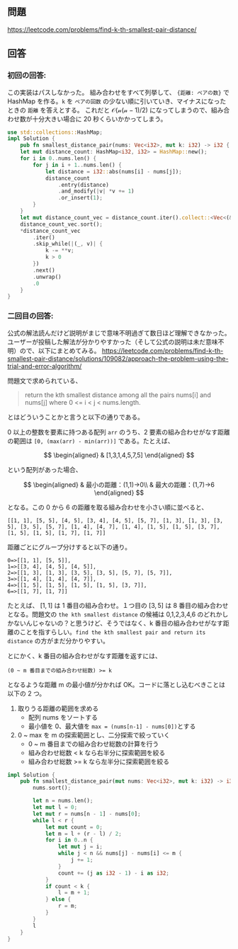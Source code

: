 ## 問題

https://leetcode.com/problems/find-k-th-smallest-pair-distance/

## 回答

### 初回の回答:

この実装はパスしなかった。
組み合わせをすべて列挙して、 `{距離: ペアの数}` で HashMap を作る。`k` を `ペアの回数` の少ない順に引いていき、マイナスになったときの `距離` を答えとする。
これだと $\mathcal{O(n(n - 1)/2)}$ になってしまうので、組み合わせ数が十分大きい場合に 20 秒くらいかかってしまう。

```rust
use std::collections::HashMap;
impl Solution {
    pub fn smallest_distance_pair(nums: Vec<i32>, mut k: i32) -> i32 {
    let mut distance_count: HashMap<i32, i32> = HashMap::new();
    for i in 0..nums.len() {
        for j in i + 1..nums.len() {
            let distance = i32::abs(nums[i] - nums[j]);
            distance_count
                .entry(distance)
                .and_modify(|v| *v += 1)
                .or_insert(1);
        }
    }
    let mut distance_count_vec = distance_count.iter().collect::<Vec<(&i32, &i32)>>();
    distance_count_vec.sort();
    *distance_count_vec
        .iter()
        .skip_while(|(_, v)| {
            k -= **v;
            k > 0
        })
        .next()
        .unwrap()
        .0
    }
}
```

### 二回目の回答:

公式の解法読んだけど説明がまじで意味不明過ぎて数日ほど理解できなかった。
ユーザーが投稿した解法が分かりやすかった（そして公式の説明は未だ意味不明）ので、以下にまとめてみる。
https://leetcode.com/problems/find-k-th-smallest-pair-distance/solutions/109082/approach-the-problem-using-the-trial-and-error-algorithm/

問題文で求められている、

> return the kth smallest distance among all the pairs nums[i] and nums[j] where 0 <= i < j < nums.length.

とはどういうことかと言うと以下の通りである。

0 以上の整数を要素に持つある配列 `arr` のうち、2 要素の組み合わせがなす距離の範囲は `[0, (max(arr) - min(arr))]` である。たとえば、

$$
\begin{aligned}
& [1,3,1,4,5,7,5]
\end{aligned}
$$

という配列があった場合、

$$
\begin{aligned}
& 最小の距離：(1,1)→0\\
& 最大の距離：(1,7)→6
\end{aligned}
$$

となる。この 0 から 6 の距離を取る組み合わせを小さい順に並べると、

```
[[1, 1], [5, 5], [4, 5], [3, 4], [4, 5], [5, 7], [1, 3], [1, 3], [3, 5], [3, 5], [5, 7], [1, 4], [4, 7], [1, 4], [1, 5], [1, 5], [3, 7], [1, 5], [1, 5], [1, 7], [1, 7]]
```

距離ごとにグループ分けすると以下の通り。

```
0=>[[1, 1], [5, 5]],
1=>[[3, 4], [4, 5], [4, 5]],
2=>[[1, 3], [1, 3], [3, 5], [3, 5], [5, 7], [5, 7]],
3=>[[1, 4], [1, 4], [4, 7]],
4=>[[1, 5], [1, 5], [1, 5], [1, 5], [3, 7]],
6=>[[1, 7], [1, 7]]
```

たとえば、 $[1,1]$ は 1 番目の組み合わせ。１つ目の $[3,5]$ は 8 番目の組み合わせとなる。問題文の `the kth smallest distance` の候補は 0,1,2,3,4,6 のどれかしかないんじゃないの？と思うけど、そうではなく、k 番目の組み合わせがなす距離のことを指すらしい。`find the kth smallest pair and return its distance` の方がまだ分かりやすい。

とにかく、k 番目の組み合わせがなす距離を返すには、

```
(0 ~ m 番目までの組み合わせ総数) >= k
```

となるような距離 m の最小値が分かれば OK。コードに落とし込むべきことは以下の 2 つ。

1. 取りうる距離の範囲を求める
   - 配列 nums をソートする
   - 最小値を 0、最大値を `max = (nums[n-1] - nums[0])`とする
2. 0 ~ max を m の探索範囲とし、二分探索で絞っていく
   - 0 ~ m 番目までの組み合わせ総数の計算を行う
   - 組み合わせ総数 < k なら右半分に探索範囲を絞る
   - 組み合わせ総数 >= k なら左半分に探索範囲を絞る

```rust
impl Solution {
    pub fn smallest_distance_pair(mut nums: Vec<i32>, mut k: i32) -> i32 {
        nums.sort();

        let n = nums.len();
        let mut l = 0;
        let mut r = nums[n - 1] - nums[0];
        while l < r {
            let mut count = 0;
            let m = l + (r - l) / 2;
            for i in 0..n {
                let mut j = i;
                while j < n && nums[j] - nums[i] <= m {
                    j += 1;
                }
                count += (j as i32 - 1) - i as i32;
            }
            if count < k {
                l = m + 1;
            } else {
                r = m;
            }
        }
        l
    }
}
```

